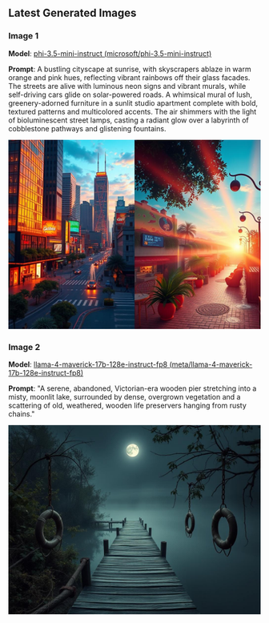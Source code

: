 ## Latest Generated Images

### Image 1
**Model**: [phi-3.5-mini-instruct (microsoft/phi-3.5-mini-instruct)](https://github.com/marketplace/models/azureml/Phi-3-5-mini-instruct)

**Prompt**: A bustling cityscape at sunrise, with skyscrapers ablaze in warm orange and pink hues, reflecting vibrant rainbows off their glass facades. The streets are alive with luminous neon signs and vibrant murals, while self-driving cars glide on solar-powered roads. A whimsical mural of lush, greenery-adorned furniture in a sunlit studio apartment complete with bold, textured patterns and multicolored accents. The air shimmers with the light of bioluminescent street lamps, casting a radiant glow over a labyrinth of cobblestone pathways and glistening fountains.

![Generated Image](./images/generated-1754912257765-icr74c.png)

### Image 2
**Model**: [llama-4-maverick-17b-128e-instruct-fp8 (meta/llama-4-maverick-17b-128e-instruct-fp8)](https://github.com/marketplace/models/azureml-meta/Llama-4-Maverick-17B-128E-Instruct-FP8)

**Prompt**: "A serene, abandoned, Victorian-era wooden pier stretching into a misty, moonlit lake, surrounded by dense, overgrown vegetation and a scattering of old, weathered, wooden life preservers hanging from rusty chains."

![Generated Image](./images/generated-1754846158697-b41l15.png)
